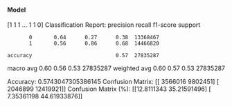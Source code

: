 #### Model
[1 1 1 ... 1 1 0]
Classification Report:
              precision    recall  f1-score   support

           0       0.64      0.27      0.38  13368467
           1       0.56      0.86      0.68  14466820

    accuracy                           0.57  27835287
   macro avg       0.60      0.56      0.53  27835287
weighted avg       0.60      0.57      0.53  27835287

Accuracy: 0.5743047305386145
Confusion Matrix:
[[ 3566016  9802451]
 [ 2046899 12419921]]
Confusion Matrix (%):
[[12.8111343  35.21591496]
 [ 7.35361198 44.61933876]]
